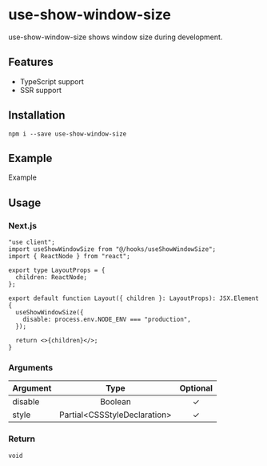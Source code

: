 # use-show-window-size

use-show-window-size shows window size during development.

## Features

- TypeScript support
- SSR support

## Installation

`npm i --save use-show-window-size`

## Example

Example

## Usage

### Next.js

```tsx
"use client";
import useShowWindowSize from "@/hooks/useShowWindowSize";
import { ReactNode } from "react";

export type LayoutProps = {
  children: ReactNode;
};

export default function Layout({ children }: LayoutProps): JSX.Element {
  useShowWindowSize({
    disable: process.env.NODE_ENV === "production",
  });

  return <>{children}</>;
}
```

### Arguments

| Argument |             Type              | Optional |
| -------- | :---------------------------: | :------: |
| disable  |            Boolean            |    ✓     |
| style    | Partial\<CSSStyleDeclaration> |    ✓     |

### Return

`void`

